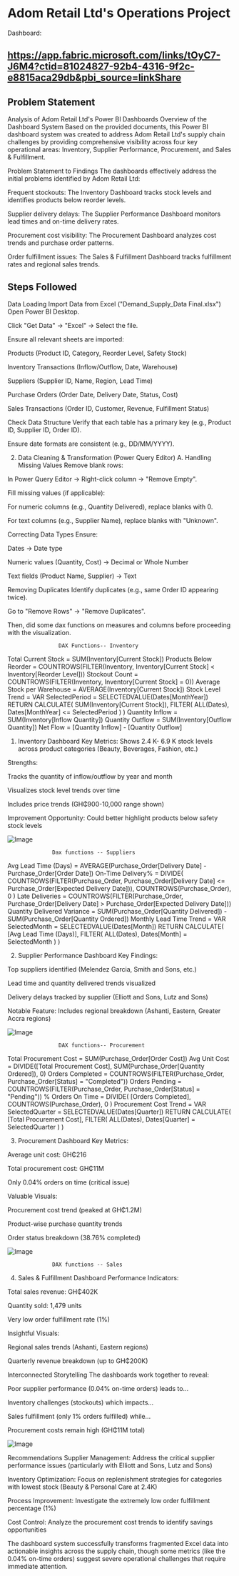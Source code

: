 
# Adom Retail Ltd's Operations Project

Dashboard: 
## https://app.fabric.microsoft.com/links/tOyC7-J6M4?ctid=81024827-92b4-4316-9f2c-e8815aca29db&pbi_source=linkShare

## Problem Statement
Analysis of Adom Retail Ltd's Power BI Dashboards
Overview of the Dashboard System Based on the provided documents, this Power BI dashboard system was created to address Adom Retail Ltd's supply chain challenges by providing comprehensive visibility across four key operational areas: Inventory, Supplier Performance, Procurement, and Sales & Fulfillment.

Problem Statement to Findings
The dashboards effectively address the initial problems identified by Adom Retail Ltd:

Frequent stockouts: The Inventory Dashboard tracks stock levels and identifies products below reorder levels.

Supplier delivery delays: The Supplier Performance Dashboard monitors lead times and on-time delivery rates.

Procurement cost visibility: The Procurement Dashboard analyzes cost trends and purchase order patterns.

Order fulfillment issues: The Sales & Fulfillment Dashboard tracks fulfillment rates and regional sales trends.


## Steps Followed
Data Loading
Import Data from Excel ("Demand_Supply_Data Final.xlsx")
Open Power BI Desktop.

Click "Get Data" → "Excel" → Select the file.

Ensure all relevant sheets are imported:

Products (Product ID, Category, Reorder Level, Safety Stock)

Inventory Transactions (Inflow/Outflow, Date, Warehouse)

Suppliers (Supplier ID, Name, Region, Lead Time)

Purchase Orders (Order Date, Delivery Date, Status, Cost)

Sales Transactions (Order ID, Customer, Revenue, Fulfillment Status)

Check Data Structure
Verify that each table has a primary key (e.g., Product ID, Supplier ID, Order ID).

Ensure date formats are consistent (e.g., DD/MM/YYYY).


2. Data Cleaning & Transformation (Power Query Editor)
A. Handling Missing Values
Remove blank rows:

In Power Query Editor → Right-click column → "Remove Empty".

Fill missing values (if applicable):

For numeric columns (e.g., Quantity Delivered), replace blanks with 0.

For text columns (e.g., Supplier Name), replace blanks with "Unknown".

Correcting Data Types
Ensure:

Dates → Date type

Numeric values (Quantity, Cost) → Decimal or Whole Number

Text fields (Product Name, Supplier) → Text


Removing Duplicates
Identify duplicates (e.g., same Order ID appearing twice).

Go to "Remove Rows" → "Remove Duplicates".

Then, did some dax functions on measures and columns before proceeding with the visualization.



                    DAX Functions-- Inventory
Total Current Stock = SUM(Inventory[Current Stock])
Products Below Reorder = COUNTROWS(FILTER(Inventory, Inventory[Current Stock] < Inventory[Reorder Level]))
Stockout Count = COUNTROWS(FILTER(Inventory, Inventory[Current Stock] = 0))
Average Stock per Warehouse = AVERAGE(Inventory[Current Stock])
Stock Level Trend = 
VAR SelectedPeriod = SELECTEDVALUE(Dates[MonthYear])
RETURN
    CALCULATE(
        SUM(Inventory[Current Stock]),
        FILTER(
            ALL(Dates),
            Dates[MonthYear] <= SelectedPeriod
        )
    )
Quantity Inflow = SUM(Inventory[Inflow Quantity])
Quantity Outflow = SUM(Inventory[Outflow Quantity])
Net Flow = [Quantity Inflow] - [Quantity Outflow]


1. Inventory Dashboard
Key Metrics: Shows 2.4 K- 6.9 K stock levels across product categories (Beauty, Beverages, Fashion, etc.)

Strengths:

Tracks the quantity of inflow/outflow by year and month

Visualizes stock level trends over time

Includes price trends (GH₵900-10,000 range shown)

Improvement Opportunity: Could better highlight products below safety stock levels

![Image](https://github.com/user-attachments/assets/92768050-a600-49c1-b413-f37a7f19ff96)




                  Dax functions -- Suppliers
Avg Lead Time (Days) = AVERAGE(Purchase_Order[Delivery Date] - Purchase_Order[Order Date])
On-Time Delivery% = 
DIVIDE(
    COUNTROWS(FILTER(Purchase_Order, Purchase_Order[Delivery Date] <= Purchase_Order[Expected Delivery Date])),
    COUNTROWS(Purchase_Order),
    0
)
Late Deliveries = 
COUNTROWS(FILTER(Purchase_Order, Purchase_Order[Delivery Date] > Purchase_Order[Expected Delivery Date]))
Quantity Delivered Variance = 
SUM(Purchase_Order[Quantity Delivered]) - SUM(Purchase_Order[Quantity Ordered])
Monthly Lead Time Trend = 
VAR SelectedMonth = SELECTEDVALUE(Dates[Month])
RETURN
    CALCULATE(
        [Avg Lead Time (Days)],
        FILTER(
            ALL(Dates),
            Dates[Month] = SelectedMonth
        )
    )


2. Supplier Performance Dashboard
Key Findings:

Top suppliers identified (Melendez Garcia, Smith and Sons, etc.)

Lead time and quantity delivered trends visualized

Delivery delays tracked by supplier (Elliott and Sons, Lutz and Sons)

Notable Feature: Includes regional breakdown (Ashanti, Eastern, Greater Accra regions)

![Image](https://github.com/user-attachments/assets/56c0b961-5bc8-4cbf-875b-dbaeea5455b6)




                    DAX functions-- Procurement
Total Procurement Cost = SUM(Purchase_Order[Order Cost])
Avg Unit Cost = DIVIDE([Total Procurement Cost], SUM(Purchase_Order[Quantity Ordered]), 0)
Orders Completed = COUNTROWS(FILTER(Purchase_Order, Purchase_Order[Status] = "Completed"))
Orders Pending = COUNTROWS(FILTER(Purchase_Order, Purchase_Order[Status] = "Pending"))
% Orders On Time = 
DIVIDE(
    [Orders Completed],
    COUNTROWS(Purchase_Order),
    0
)
Procurement Cost Trend = 
VAR SelectedQuarter = SELECTEDVALUE(Dates[Quarter])
RETURN
    CALCULATE(
        [Total Procurement Cost],
        FILTER(
            ALL(Dates),
            Dates[Quarter] = SelectedQuarter
        )
    )

3. Procurement Dashboard
Key Metrics:

Average unit cost: GH₵216

Total procurement cost: GH₵11M

Only 0.04% orders on time (critical issue)

Valuable Visuals:

Procurement cost trend (peaked at GH₵1.2M)

Product-wise purchase quantity trends

Order status breakdown (38.76% completed)


![Image](https://github.com/user-attachments/assets/26a9d917-3a40-49ad-aad1-0bfe1070869f)



                  DAX functions -- Sales

4. Sales & Fulfillment Dashboard
Performance Indicators:

Total sales revenue: GH₵402K

Quantity sold: 1,479 units

Very low order fulfillment rate (1%)

Insightful Visuals:

Regional sales trends (Ashanti, Eastern regions)

Quarterly revenue breakdown (up to GH₵200K)

Interconnected Storytelling
The dashboards work together to reveal:

Poor supplier performance (0.04% on-time orders) leads to...

Inventory challenges (stockouts) which impacts...

Sales fulfillment (only 1% orders fulfilled) while...

Procurement costs remain high (GH₵11M total)

![Image](https://github.com/user-attachments/assets/615af558-f4a7-4ba1-b9f7-3d63d98a0e03)


Recommendations
Supplier Management: Address the critical supplier performance issues (particularly with Elliott and Sons, Lutz and Sons)

Inventory Optimization: Focus on replenishment strategies for categories with lowest stock (Beauty & Personal Care at 2.4K)

Process Improvement: Investigate the extremely low order fulfillment percentage (1%)

Cost Control: Analyze the procurement cost trends to identify savings opportunities

The dashboard system successfully transforms fragmented Excel data into actionable insights across the supply chain, though some metrics (like the 0.04% on-time orders) suggest severe operational challenges that require immediate attention.

